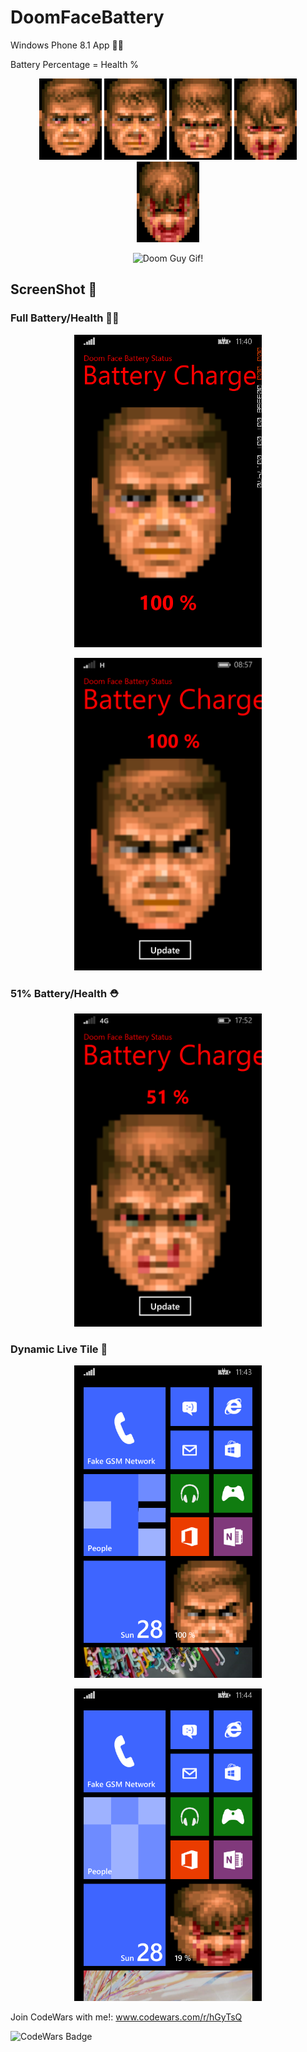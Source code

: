 # DoomFaceBattery
Windows Phone 8.1 App 🔌🔋

Battery Percentage = Health %

<p align="center">
    <img alt="Doom Guy Gif!" width="100" src="https://github.com/Danielkaas94/DoomFaceBattery/blob/master/DoomFaceBattery/Assets/ImageFace/DoomGoodFaceS.png">
    <img alt="Doom Guy Gif!" width="100" src="https://github.com/Danielkaas94/DoomFaceBattery/blob/master/DoomFaceBattery/Assets/ImageFace/DoomMussedS.png">
    <img alt="Doom Guy Gif!" width="100" src="https://github.com/Danielkaas94/DoomFaceBattery/blob/master/DoomFaceBattery/Assets/ImageFace/DoomSwollenS.png">
    <img alt="Doom Guy Gif!" width="100" src="https://github.com/Danielkaas94/DoomFaceBattery/blob/master/DoomFaceBattery/Assets/ImageFace/DoomDirtyS.png">
    <img alt="Doom Guy Gif!" width="100" src="https://github.com/Danielkaas94/DoomFaceBattery/blob/master/DoomFaceBattery/Assets/ImageFace/DoomBloodyS.png">
</p>
    <!-- ![DoomGoodFaceS](https://github.com/Danielkaas94/DoomFaceBattery/blob/master/DoomFaceBattery/Assets/ImageFace/DoomGoodFaceS.png)
    ![DoomMussedS](https://github.com/Danielkaas94/DoomFaceBattery/blob/master/DoomFaceBattery/Assets/ImageFace/DoomMussedS.png)
    ![DoomSwollenS](https://github.com/Danielkaas94/DoomFaceBattery/blob/master/DoomFaceBattery/Assets/ImageFace/DoomSwollenS.png)
    ![DoomDirtyS](https://github.com/Danielkaas94/DoomFaceBattery/blob/master/DoomFaceBattery/Assets/ImageFace/DoomDirtyS.png)
    ![DoomBloodyS](https://github.com/Danielkaas94/DoomFaceBattery/blob/master/DoomFaceBattery/Assets/ImageFace/DoomBloodyS.png) -->

<p align="center">
  <img alt="Doom Guy Gif!" width="300" src="https://www.gifs.nl/media/doom-gifs-EjNcJY.gif">
</p>

## ScreenShot 📱

### Full Battery/Health 🔋💯
<p align="center">
  <img alt="CMDFun in Action!" width="300" src="https://github.com/Danielkaas94/DoomFaceBattery/blob/master/DoomFaceBattery/Assets/ImageFace/DoomFace.png">
</p>

<p align="center">
  <img alt="CMDFun in Action!" width="300" src="https://github.com/Danielkaas94/DoomFaceBattery/blob/master/DoomFaceBattery/Assets/ImageFace/wp_ss_20170822_0001.png">
</p>

### 51% Battery/Health ⛑
<p align="center">
  <img alt="CMDFun in Action!" width="300" src="https://github.com/Danielkaas94/DoomFaceBattery/blob/master/DoomFaceBattery/Assets/ImageFace/wp_ss_20170905_0001.png">
</p>

### Dynamic Live Tile 📲
<p align="center">
  <img alt="Windows Phone 8.1 live tile in Action!" width="300" src="https://github.com/Danielkaas94/DoomFaceBattery/blob/master/DoomFaceBattery/Assets/ImageFace/DoomFace2.png">
</p>

<p align="center">
  <img alt="CMDFun in Action!" width="300" src="https://github.com/Danielkaas94/DoomFaceBattery/blob/master/DoomFaceBattery/Assets/ImageFace/DoomFace3.png">
</p>


Join CodeWars with me!: www.codewars.com/r/hGyTsQ
<p>
  <img alt="CodeWars Badge" src="https://www.codewars.com/users/Danielkaas94/badges/large">
</p>
